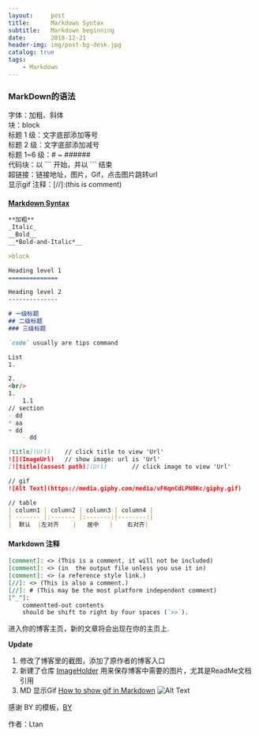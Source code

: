 ```yaml
---
layout:     post
title:      Markdown Syntax
subtitle:   Markdown beginning
date:       2018-12-21
header-img: img/post-bg-desk.jpg
catalog: true
tags:
    - Markdown
---
```


### MarkDown的语法

字体：加粗、斜体<br/>
块：block<br/>
标题 1 级：文字底部添加等号<br/>
标题 2 级：文字底部添加减号<br/>
标题 1~6 级：# ~ ######<br/>
代码块：以 \`\`\` 开始，并以 \`\`\` 结束<br/>
超链接：链接地址，图片，Gif，点击图片跳转url <br/>
显示gif
注释：[//]:(this is comment)

#### [Markdown Syntax](https://www.markdownguide.org/basic-syntax/)
```markdown
**加粗**
_Italic_
__Bold__
__*Bold-and-Italic*__

>block

Heading level 1
==============

Heading level 2
--------------

# 一级标题
## 二级标题
### 三级标题

`code` usually are tips command

List
1.

2.
<br/>
1.
    1.1
// section
- dd
* aa
+ dd
    - dd

[title](Url)    // click title to view 'Url'
![](ImageUrl)   // show image: url is 'Url'
[![title](assest path)](Url)       // click image to view 'Url'

// gif
![Alt Text](https://media.giphy.com/media/vFKqnCdLPNOKc/giphy.gif)

// table
| column1 | column2 | column3 | column4 |
| ------- |:------- |:-------:|--------:|
|  默认  |左对齐    |   居中   |    右对齐|
```

#### Markdown 注释
```markdown
[comment]: <> (This is a comment, it will not be included)
[comment]: <> (in  the output file unless you use it in)
[comment]: <> (a reference style link.)
[//]: <> (This is also a comment.)
[//]: # (This may be the most platform independent comment)
[^_^]:
    commentted-out contents
    should be shift to right by four spaces (`>>`).
```

进入你的博客主页，新的文章将会出现在你的主页上.

**Update**<br/>
1. 修改了博客里的截图，添加了原作者的博客入口
2. 新建了仓库 [ImageHolder](https://github.com/tanliner/ImageHolder) 用来保存博客中需要的图片，尤其是ReadMe文档引用
3. MD 显示Gif [How to show gif in Markdown](https://stackoverflow.com/questions/34341808/is-there-a-way-to-add-a-gif-to-a-markdown-file)
![Alt Text](https://media.giphy.com/media/vFKqnCdLPNOKc/giphy.gif)

感谢 BY 的模板，[BY](https://github.com/qiubaiying/qiubaiying.github.io)

作者：Ltan
